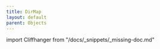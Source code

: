 ```yaml
---
title: DirMap
layout: default
parent: Objects
---
```


import Cliffhanger from "/docs/_snippets/_missing-doc.md"

<Cliffhanger />
